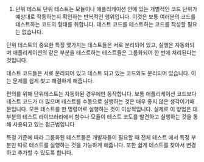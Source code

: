 1. 단위 테스트
단위 테스트는 모듈이나 애플리케이션 안에 있는 개별적인 코드 단위가 예상대로 작동하는지 확인하는 반복적인 행위입니다. 이것은 보통 여러분의 코드를 테스트하는 코드의 형태를 취합니다. 테스트 코드를 테스트하는 코드를 작성할 필요는 없습니다.

단위 테스트의 중요한 특징 몇가지는 테스트들은 서로 분리되어 있고, 실행은 자동화되며 애플리케이션의 같은 부분을 테스트하는 테스트들은 그룹화되어 한 번에 처리된다는 것입니다.

 

테스트 코드들은 서로 분리되어 있고 테스트 되고 있는 코드와도 분리되어 있습니다. 이는 문제를 쉽게 찾고 해결하게 해줍니다. 

 

편의를 위해 단위테스트는 자동화된 경우에만 동작합니다. 보통 애플리케이션 코드보다 테스트 코드가 더 많으며 테스트를 수동으로 실행하는 것은 매우 좋지 않은 생각이기때문입니다. 모든 테스트를 한 명령어로 실행하는 것이 이상적입니다. 실제로 이 방법은 대부분의 테스트 라이브러리에서 함수나 모듈이 테스트 코도를 발견하고 실행하는 것을 통해 사용되고 있는 접근법입니다

 

특정 기준에 따라 그룹화된 테스트들은 개발자들이 필요할 때 전체 테스트 에서 특정 부분만 따로 테스트를 실행하는 것을 가능하게 해줍니다. 또한 쉽게 테스트를 찾아서 변경하고 추가할 수 있도록 합니다.
